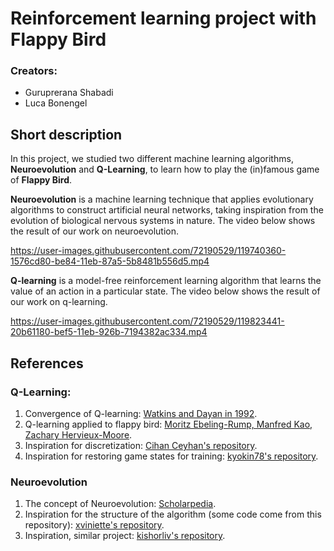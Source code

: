 # Reinforcement learning project with Flappy Bird

### Creators:
- Guruprerana Shabadi
- Luca Bonengel

## Short description

In this project, we studied two different machine learning algorithms, **Neuroevolution** and **Q-Learning**, to learn how to play the (in)famous game of **Flappy Bird**.

**Neuroevolution** is a machine learning technique that applies evolutionary algorithms to construct artificial neural networks, taking inspiration from the evolution of biological nervous systems in nature. The video below shows the result of our work on neuroevolution.


https://user-images.githubusercontent.com/72190529/119740360-1576cd80-be84-11eb-87a5-5b8481b556d5.mp4


**Q-learning** is a model-free reinforcement learning algorithm that learns the value of an action in a particular state. The video below shows the result of our work on q-learning.


https://user-images.githubusercontent.com/72190529/119823441-20b61180-bef5-11eb-926b-7194382ac334.mp4


## References

### Q-Learning:

1. Convergence of Q-learning: [Watkins and Dayan in 1992](http://www.gatsby.ucl.ac.uk/~dayan/papers/wd92.html).
2. Q-learning applied to flappy bird: [Moritz Ebeling-Rump, Manfred Kao, Zachary Hervieux-Moore](http://kilyos.ee.bilkent.edu.tr/~eee546/FlappyQ.pdf).
3. Inspiration for discretization: [Cihan Ceyhan's repository](https://github.com/chncyhn/flappybird-qlearning-bot).
4. Inspiration for restoring game states for training: [kyokin78's repository](https://github.com/kyokin78/rl-flappybird).

### Neuroevolution

1. The concept of Neuroevolution: [Scholarpedia](http://www.scholarpedia.org/article/Neuroevolution).
2. Inspiration for the structure of the algorithm (some code come from this repository): [xviniette's repository](https://github.com/xviniette/FlappyLearning).
3. Inspiration, similar project: [kishorliv's repository](https://github.com/kishorliv/Flappy-Bird-Neuro-evolution).

